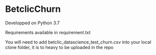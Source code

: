 # BetclicChurn
Developped on Python 3.7 

Requirements available in requirement.txt 

You will need to add betclic_datascience_test_churn.csv into your local clone folder, it is to heavy to be uploaded in the repo
